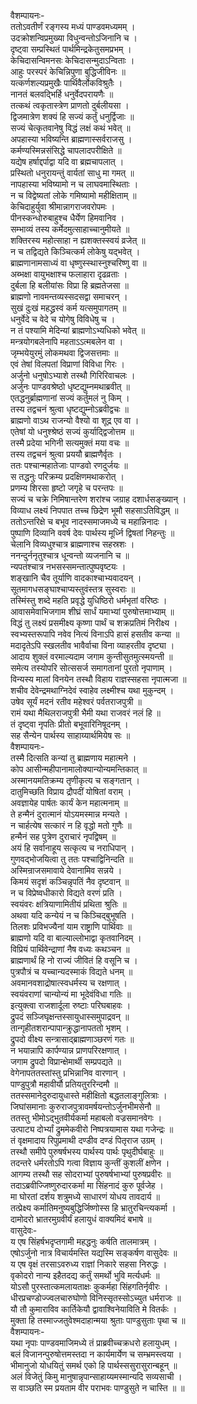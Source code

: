 वैशम्पायनः-  
ततोऽवतीर्णं रङ्गस्य मध्यं पाण्डवमध्यमम् ।  
उदक्रोशन्विप्रमुख्या विधुन्वन्तोऽजिनानि च ।  
दृष्ट्वा सम्प्रस्थितं पार्थमिन्द्रकेतुसमप्रभम् ।  
केचिदासन्विमनसः केचिदासन्मुदाऽन्विताः ।  
आहुः परस्परं केचिन्निपुणा बुद्धिजीविनः ॥  
यत्कर्णशल्यप्रमुखैः पार्थिवैर्लोकविश्रुतैः ।  
नानतं बलवद्भिर्हि धनुर्वेदपरायणैः ॥  
तत्कथं त्वकृतास्त्रेण प्राणतो दुर्बलीयसा ।  
द्विजमात्रेण शक्यं हि सज्यं कर्तुं धनुर्द्विजाः ॥  
सज्यं चेत्कृतवानेषु विद्धं लक्षं कथं भवेत् ॥  
अपहास्या भविष्यन्ति ब्राह्मणास्सर्वराजसु ।  
कर्मण्यस्मिन्नसंसिद्धे चापलादपरीक्षिते ॥  
यद्येष हर्षाद्दर्पाद्वा यदि वा ब्रह्मचापलात् ।  
प्रस्थितो धनुरायन्तुं वार्यतां साधु मा गमत् ॥  
नापहास्या भविष्यामो न च लाघवमास्थिताः ।  
न च विद्वेष्यतां लोके गमिष्यामो महीक्षिताम् ॥  
केचिदाहुर्युवा श्रीमान्नागराजवरोपमः ।  
पीनस्कन्धोरुबाहुश्च धैर्येण हिमवानिव ।  
सम्भाव्यं तस्य कर्मेदमुत्साहाच्चानुमीयते ॥  
शक्तिरस्य महोत्साहा न ह्यशक्तस्स्वयं व्रजेत् ॥  
न च तद्विद्यते किञ्चित्कर्म लोकेषु यद्भवेत् ।  
ब्राह्मणानामसाध्यं वा धृष्णुस्स्थास्नुश्चरिष्णु वा ॥  
अब्भक्षा वायुभक्षाश्च फलाहारा दृढव्रताः ।  
दुर्बला हि बलीयांसः विप्रा हि ब्रह्मतेजसा ॥  
ब्राह्मणो नावमन्तव्यस्सदसद्वा समाचरन् ।  
सुखं दुःखं महद्ध्रस्वं कर्म यत्समुपागतम् ॥  
धनुर्वेदे च वेदे च योगेषु विविधेषु च ।  
न तं पश्यामि मेदिन्यां ब्राह्मणोऽभ्यधिको भवेत् ॥  
मन्त्रयोगबलेनापि महताऽऽत्मबलेन वा ।  
जृम्भयेयुरमुं लोकमथवा द्विजसत्तमाः ॥  
एवं तेषां विलपतां विप्राणां विविधा गिरः ।  
अर्जुनो धनुषोऽभ्याशे तस्थौ गिरिरिवाचलः ।  
अर्जुनः पाण्डवश्रेष्ठो धृष्टद्युम्नमथाब्रवीत् ॥  
एतद्धनुर्ब्राह्मणानां सज्यं कर्तुमलं नु किम् ।  
तस्य तद्वचनं श्रुत्वा धृष्टद्युम्नोऽब्रवीद्वचः ॥  
ब्राह्मणो वाऽथ राजन्यो वैश्यो वा शूद्र एव वा ।  
एतेषां यो धनुश्श्रेष्ठं सज्यं कुर्याद्द्विजोत्तम ॥  
तस्मै प्रदेया भगिनी सत्यमुक्तं मया वचः ॥  
तस्य तद्वचनं श्रुत्वा प्रययौ ब्राह्मणैर्वृतः ।  
ततः पश्चान्महातेजाः पाण्डवो रणदुर्जयः ॥  
स तद्धनुः परिक्रम्य प्रदक्षिणमथाकरोत् ।  
प्रणम्य शिरसा हृष्टो जगृहे च परन्तपः ॥  
सज्यं च चक्रे निमिषान्तरेण शरांश्च जग्राह दशार्धसङ्ख्यान् ।  
विव्याध लक्ष्यं निपपात तच्च छिद्रेण भूमौ सहसाऽतिविद्धम् ॥  
ततोऽन्तरिक्षे च बभूव नादस्समाजमध्ये च महान्निनादः ।  
पुष्पाणि दिव्यानि ववर्ष देवः पार्थस्य मूर्ध्नि द्विषतां निहन्तुः ॥  
चेलानि विव्यधुश्चात्र ब्राह्मणाश्च सहस्रशः ।  
ननन्दुर्ननृतुश्चात्र धून्वन्तो व्यजनानि च ॥  
न्यपतंश्चात्र नभसस्समन्तात्पुष्पवृष्टयः ।  
शङ्खानि चैव तूर्याणि वादकाश्चाभ्यवादयन् ।  
सूतमागधसङ्घाश्चाप्यस्तुवंस्तत्र सुस्वराः ॥  
तस्मिंस्तु शब्दे महति प्रवृद्धे युधिष्ठिरो धर्मभृतां वरिष्ठः ।  
आवासमेवाभिजगाम शीघ्रं सार्धं यमाभ्यां पुरुषोत्तमाभ्याम् ॥  
विद्धं तु लक्ष्यं प्रसमीक्ष्य कृष्णा पार्थं च शक्रप्रतिमं निरीक्ष्य ।  
स्वभ्यस्तरूपापि नवेव नित्यं विनाऽपि हासं हसतीव कन्या ॥  
मदादृतेऽपि स्खलतीव भावैर्वाचा विना व्याहरतीव दृष्ट्या ।  
आदाय शुक्लं वरमाल्यदाम जगाम कुन्तीसुतमुत्स्मयन्ती ॥  
समेत्य तस्योपरि सोत्ससर्ज समागतानां पुरतो नृपाणाम् ।  
विन्यस्य मालां विनयेन तस्थौ विहाय राज्ञस्सहसा नृपात्मजा ॥  
शचीव देवेन्द्रमथाग्निदेवं स्वाहेव लक्ष्मीश्च यथा मुकुन्दम् ।  
उषेव सूर्यं मदनं रतीव महेश्वरं पर्वतराजपुत्री ॥  
रामं यथा मैथिलराजपुत्री भैमी यथा राजवरं नलं हि ॥  
तं दृष्ट्वा नृपतिः प्रीतो बभूवारिनिषूदनम् ।  
सह सैन्येन पार्थस्य साहाय्यार्थमियेष सः ॥  
वैशम्पायनः-  
तस्मै दित्सति कन्यां तु ब्राह्मणाय महात्मने ।  
कोप आसीन्महीपानामालोक्यान्योन्यमन्तिकात् ॥  
अस्मानयमतिक्रम्य तृणीकृत्य च सङ्गतान् ।  
दातुमिच्छति विप्राय द्रौपदीं योषितां वराम् ।  
अवज्ञायेह पार्षतः कार्यं केन महात्मनाम् ॥  
ते हन्मैनं दुरात्मानं योऽयमस्मान्न मन्यते ।  
न चार्हत्येष सत्कारं न हि वृद्धो मतो गुणैः ॥  
हन्मैनं सह पुत्रेण दुराचारं नृपद्विषम् ॥  
अयं हि सर्वानाहूय सत्कृत्य च नराधिपान् ।  
गुणवद्भोजयित्वा तु ततः पश्चाद्विनिन्दति ॥  
अस्मिन्राजसमावाये देवानामिव सन्नये ।  
किमयं सदृशं कञ्चिन्नृपतिं नैव दृष्टवान् ॥  
न च विप्रेष्वधीकारो विद्यते वरणं प्रति ।  
स्वयंवरः क्षत्रियाणामितीयं प्रथिता श्रुतिः ॥  
अथवा यदि कन्येयं न च किञ्चिद्बुभूषति ।  
तिलशः प्रविभज्यैनां याम राष्ट्राणि पार्थिवाः ॥  
ब्राह्मणो यदि वा बाल्याल्लोभाद्वा कृतवानिदम् ।  
विप्रियं पार्थिवेन्द्राणां नैष वध्यः कथञ्चन ॥  
ब्राह्मणार्थं हि नो राज्यं जीवितं हि वसूनि च ।  
पुत्रपौत्रं च यच्चान्यदस्माकं विद्यते धनम् ॥  
अवमानवशाद्रोषात्स्वधर्मस्य च रक्षणात् ।  
स्वयंवराणां चान्योन्यं मा भूदेवंविधा गतिः ॥  
इत्युक्त्वा राजशार्दूला रुष्टाः परिघबाहवः ।  
द्रुपदं सञ्जिघृक्षन्तस्सायुधास्समुपाद्रवन् ॥  
तान्गृहीतशरान्पापान्क्रुद्धानापततो भृशम् ।  
द्रुपदो वीक्ष्य सन्त्रासाद्ब्राह्मणाञ्छरणं गतः ॥  
न भयान्नापि कार्पण्यान्न प्राणपरिरक्षणात् ।  
जगाम द्रुपदो विप्रान्क्षेमार्थी सम्प्रपद्यते ॥  
वेगेनापततस्तांस्तु प्रभिन्नानिव वारणान् ।  
पाण्डुपुत्रौ महावीर्यौ प्रतियतुररिन्दमौ ॥  
ततस्समानेदुरुदायुधास्ते महीक्षितो बद्धतलाङ्गुलित्राः ।  
जिघांसमानाः कुरुराजपुत्रावमर्षयन्तोऽर्जुनभीमसेनौ ॥  
ततस्तु भीमोऽद्भुतवीर्यकर्मा महाबलो वज्रसमानवेगः ।  
उत्पाट्य दोर्भ्यां द्रुममेकवीरो निष्पत्रयामास यथा गजेन्द्रः ॥  
तं वृक्षमादाय रिपुप्रमाथी दण्डीव दण्डं पितृराज उग्रम् ।  
तस्थौ समीपे पुरुषर्षभस्य पार्थस्य पार्थः पृथुदीर्घबाहुः ॥  
तदन्तरे धर्मरतोऽपि गत्वा विज्ञाय कुन्तीं कुशलीं क्षणेन ।  
आगम्य तस्थौ सह सोदराभ्यां पुरुषर्षभाभ्यां पुरुषप्रवीरः ॥  
तदाऽब्रवीज्जिष्णुरुदारकर्मा मा सिंहनादं कुरु पूर्वजेह ।  
मा घोरतां दर्शय शत्रुमध्ये साधारणं योधय तावदार्य ॥  
तत्प्रेक्ष्य कर्मातिमनुष्यबुद्धिर्जिष्णोस्स हि भ्रातुरचिन्त्यकर्मा ।  
दामोदरो भ्रातरमुग्रवीर्यं हलायुधं वाक्यमिदं बभाषे ॥  
वासुदेवः-  
य एष सिंहर्षभदृप्तगामी महद्धनुः कर्षति तालमात्रम् ।  
एषोऽर्जुनो नात्र विचार्यमस्ति यद्यस्मि सङ्कर्षण वासुदेवः ॥  
य एष वृक्षं तरसाऽवरुध्य राज्ञां निकारे सहसा निरुद्धः ।  
वृकोदरो नान्य इहैतदद्य कर्तुं समर्थो भुवि मर्त्यधर्मः ॥  
योऽसौ पुरस्तात्कमलायताक्षः कुकर्महा सिंहगतिर्नृवीरः ।  
धीरप्रचण्डोज्ज्वलचारुघोणो विनिस्सृतस्सोऽच्युत धर्मराजः ॥  
यौ तौ कुमाराविव कार्तिकेयौ द्वावाश्विनेयाविति मे वितर्कः ।  
मुक्ता हि तस्माज्जतुवेश्मदाहान्मया श्रुताः पाण्डुसुताः पृथा च ॥  
वैशम्पायनः-  
यथा नृपाः पाण्डवमाजिमध्ये तं प्राब्रवीच्चक्रधरो हलायुधम् ।  
बलं विजानन्पुरुषोत्तमस्तदा न कार्यमार्येण च सम्भ्रमस्त्वया ।  
भीमानुजो योधयितुं समर्थ एको हि पार्थस्ससुरासुरान्बहून् ॥  
अलं विजेतुं किमु मानुषान्नृपान्साहाय्यमस्मान्यदि सव्यसाची ।  
स वाञ्छति स्म प्रयताम वीर पराभवः पाण्डुसुते न चास्ति ॥ ॥  
